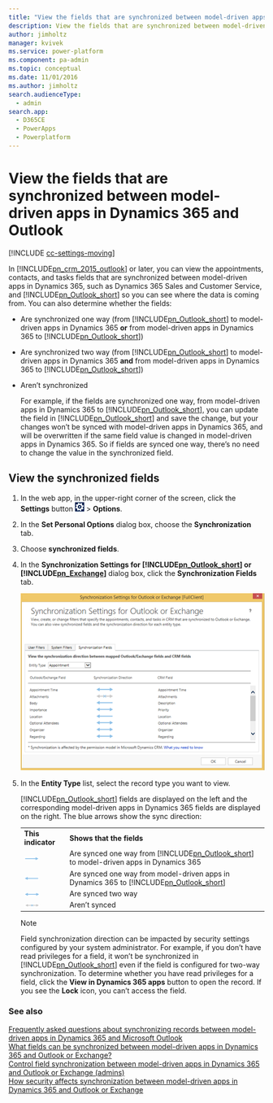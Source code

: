 ```yaml
---
title: "View the fields that are synchronized between model-driven apps in Dynamics 365 and Outlook  | MicrosoftDocs"
description: View the fields that are synchronized between model-driven apps in Dynamics 365 and Outlook
author: jimholtz
manager: kvivek
ms.service: power-platform
ms.component: pa-admin
ms.topic: conceptual
ms.date: 11/01/2016
ms.author: jimholtz
search.audienceType: 
  - admin
search.app: 
  - D365CE
  - PowerApps
  - Powerplatform
---
```

# View the fields that are synchronized between model-driven apps in Dynamics 365 and Outlook

[!INCLUDE [cc-settings-moving](../includes/cc-settings-moving.md)] 

In [!INCLUDE[pn_crm_2015_outlook](../includes/pn-crm-2015-outlook.md)] or later, you can view the appointments, contacts, and tasks fields that are synchronized between model-driven apps in Dynamics 365, such as Dynamics 365 Sales and Customer Service, and [!INCLUDE[pn_Outlook_short](../includes/pn-outlook-short.md)] so you can see where the data is coming from. You can also determine whether the fields:  

- Are synchronized one way (from [!INCLUDE[pn_Outlook_short](../includes/pn-outlook-short.md)] to model-driven apps in Dynamics 365 **or** from model-driven apps in Dynamics 365 to [!INCLUDE[pn_Outlook_short](../includes/pn-outlook-short.md)])  

- Are synchronized two way (from [!INCLUDE[pn_Outlook_short](../includes/pn-outlook-short.md)] to model-driven apps in Dynamics 365 **and** from model-driven apps in Dynamics 365 to [!INCLUDE[pn_Outlook_short](../includes/pn-outlook-short.md)])  

- Aren’t synchronized  

  For example, if the fields are synchronized one way, from model-driven apps in Dynamics 365 to [!INCLUDE[pn_Outlook_short](../includes/pn-outlook-short.md)], you can update the field in [!INCLUDE[pn_Outlook_short](../includes/pn-outlook-short.md)] and save the change, but your changes won’t be synced with model-driven apps in Dynamics 365, and will be overwritten if the same field value is changed in model-driven apps in Dynamics 365. So if fields are synced one way, there’s no need to change the value in the synchronized field.  

## View the synchronized fields  

1. In the web app, in the upper-right corner of the screen, click the **Settings** button ![User profile Settings button](media/privileges-user.png "User profile Settings button") > **Options**.  

2. In the **Set Personal Options** dialog box, choose the **Synchronization** tab.    

3. Choose **synchronized fields**.  

4. In the **Synchronization Settings for [!INCLUDE[pn_Outlook_short](../includes/pn-outlook-short.md)] or [!INCLUDE[pn_Exchange](../includes/pn-exchange.md)]** dialog box, click the **Synchronization Fields** tab.  

   ![Field-level Sync tab](media/field-level-sync-tab.png "Field-level Sync tab")  

5. In the **Entity Type** list, select the record type you want to view.  

   [!INCLUDE[pn_Outlook_short](../includes/pn-outlook-short.md)] fields are displayed on the left and the corresponding model-driven apps in Dynamics 365 fields are displayed on the right. The blue arrows show the sync direction:  


   |                                                                                                                                |                                                                                                                                                      |
   |--------------------------------------------------------------------------------------------------------------------------------|------------------------------------------------------------------------------------------------------------------------------------------------------|
   |                                                       **This indicator**                                                       |                                                              **Shows that the fields**                                                               |
   | ![One-way sync arrow (right)](media/one-way-sync-arrow-right.png "One-way sync arrow (right)") | Are synced one way from [!INCLUDE[pn_Outlook_short](../includes/pn-outlook-short.md)] to model-driven apps in Dynamics 365 |
   |  ![One-way sync arrow (left)](media/one-way-sync-arrow-left.png "One-way sync arrow (left)")   | Are synced one way from model-driven apps in Dynamics 365 to [!INCLUDE[pn_Outlook_short](../includes/pn-outlook-short.md)] |
   |            ![Two-way sync arrow](media/two-way-sync-arrow.png "Two-way sync arrow")            |                                                                  Are synced two way                                                                  |
   |       ![No synchronization arrow](media/no-sync-arrow.png "No synchronization arrow")        |                                                                    Aren’t synced                                                                     |

   > [!NOTE]
   >  Field synchronization direction can be impacted by security settings configured by your system administrator. For example, if you don’t have read privileges for a field, it won’t be synchronized in [!INCLUDE[pn_Outlook_short](../includes/pn-outlook-short.md)] even if the field is configured for two-way synchronization. To determine whether you have read privileges for a field, click the **View in Dynamics 365 apps** button to open the record. If you see the **Lock** icon, you can’t access the field.  

### See also  
 [Frequently asked questions about synchronizing records between model-driven apps in Dynamics 365 and Microsoft Outlook](frequently-asked-questions-synchronizing-records-dynamics-365-and-outlook.md)   
 [What fields can be synchronized between model-driven apps in Dynamics 365 and Outlook or Exchange?](what-fields-synchronized-outlook.md)   
 [Control field synchronization between model-driven apps in Dynamics 365 and Outlook or Exchange (admins)](control-field-synchronization-outlook.md)   
 [How security affects synchronization between model-driven apps in Dynamics 365 and Outlook or Exchange](how-field-security-affects-synchronization-between-outlook.md)

